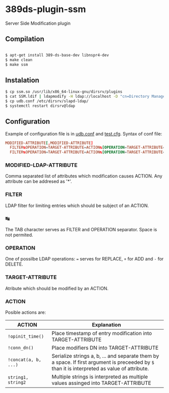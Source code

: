 # 389ds-plugin-ssm

Server Side Modification plugin

## Compilation

```sh

$ apt-get install 389-ds-base-dev libnspr4-dev
$ make clean
$ make ssm
```

## Instalation
```sh
$ cp ssm.so /usr/lib/x86_64-linux-gnu/dirsrv/plugins
$ cat SSM.ldif | ldapmodify -H ldap://localhost -D "cn=Directory Manager" -W
$ cp udb.conf /etc/dirsrv/slapd-ldap/
$ systemctl restart dirsrv@ldap
```

## Configuration

Example of configuration file is in [udb.conf](udb.conf) and
[test.cfg](test.cfg). Syntax of conf file:

```conf
MODIFIED-ATTRIBUTE[,MODIFIED-ATTRIBUTE]
  FILTER↹OPERATION=TARGET-ATTRIBUTE=ACTION↹[OPERATION=TARGET-ATTRIBUTE=ACTION]
  FILTER↹OPERATION=TARGET-ATTRIBUTE=ACTION↹[OPERATION=TARGET-ATTRIBUTE=ACTION]
```

### MODIFIED-LDAP-ATTRIBUTE

Comma separated list of attributes which modification causes
ACTION. Any attribute can be addresed as '*'.

### FILTER

LDAP filter for limiting entries which should be subject of an ACTION.

### ↹

The TAB character serves as FILTER and OPERATION separator. Space is not permited.

### OPERATION

One of possilbe LDAP operations: `=` serves for REPLACE, `+` for ADD and `-` for DELETE.

### TARGET-ATTRIBUTE

Atribute which should be modified by an ACTION.

### ACTION

Posible actions are:

| ACTION         | Explanation |
| ---            | --- |
| `!opinit_time()` | Place timestamp of entry modification into TARGET-ATTRIBUTE |
| `!conn_dn()`     | Place modifiers DN into TARGET-ATTRIBUTE |
| `!concat(a, b, ...)` | Serialize strings a, b, ... and separate them by ` ` a space. If first argument is preceeded by ``$`` than it is interpreted as value of attribute. |
| `string1, string2` | Multiple strings is interpreted as multiple values assinged into TARGET-ATTRIBUTE |